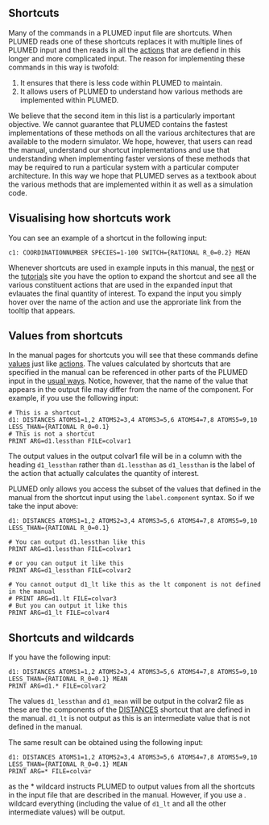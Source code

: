 Shortcuts
---------

Many of the commands in a PLUMED input file are shortcuts. When PLUMED reads one of these shortcuts replaces it with multiple lines of PLUMED input and then reads 
in all the [actions](actions.md) that are defiend in this longer and more complicated input.  The reason for implementing these commands in this way is twofold:

1. It ensures that there is less code within PLUMED to maintain.
2. It allows users of PLUMED to understand how various methods are implemented within PLUMED.   

We believe that the second item in this list is a particularly important objective.  We cannot guarantee that PLUMED contains the fastest implementations of these methods 
on all the various architectures that are available to the modern simulator.  We hope, however, that users can read the manual, understand our shortcut implementations and use that understanding when implementing
faster versions of these methods that may be required to run a particular system with a particular computer architecture. In this way we hope that PLUMED serves as a textbook about 
the various methods that are implemented within it as well as a simulation code. 

## Visualising how shortcuts work

You can see an example of a shortcut in the following input:

```plumed
c1: COORDINATIONNUMBER SPECIES=1-100 SWITCH={RATIONAL R_0=0.2} MEAN
```

Whenever shortcuts are used in example inputs in this manual, the [nest](https://www.plumed-nest.org) or the [tutorials](https://www.plumed-tutorials.org) site you have the option to expand the shortcut and see all the various constituent actions
that are used in the expanded input that evlauates the final quantity of interest. To expand the input you simply hover over the name of the action and use the approriate link
from the tooltip that appears. 

## Values from shortcuts

In the manual pages for shortcuts you will see that these commands define [values](specifying_arguments.md) just like [actions](actions.md).  The values calculated by shortcuts that are 
specified in the manual can be referenced in other parts of the PLUMED input in the [usual ways](specifying_arguments.md).  Notice, however, that the name of the value that appears in the
output file may differ from the name of the component.  For example, if you use the following input:

```plumed
# This is a shortcut
d1: DISTANCES ATOMS1=1,2 ATOMS2=3,4 ATOMS3=5,6 ATOMS4=7,8 ATOMS5=9,10 LESS_THAN={RATIONAL R_0=0.1}
# This is not a shortcut
PRINT ARG=d1.lessthan FILE=colvar1
``` 

The output values in the output colvar1 file will be in a column with the heading `d1_lessthan` rather than `d1.lessthan` as `d1_lessthan` is the label of the action that actually calculates the 
quantity of interest.

PLUMED only allows you access the subset of the values that defined in the manual from the shortcut input using the `label.component` syntax.  So if we take the input above:

```plumed 
d1: DISTANCES ATOMS1=1,2 ATOMS2=3,4 ATOMS3=5,6 ATOMS4=7,8 ATOMS5=9,10 LESS_THAN={RATIONAL R_0=0.1}

# You can output d1.lessthan like this
PRINT ARG=d1.lessthan FILE=colvar1

# or you can output it like this
PRINT ARG=d1_lessthan FILE=colvar2

# You cannot output d1_lt like this as the lt component is not defined in the manual
# PRINT ARG=d1.lt FILE=colvar3
# But you can output it like this
PRINT ARG=d1_lt FILE=colvar4
```

## Shortcuts and wildcards

If you have the following input:

```plumed 
d1: DISTANCES ATOMS1=1,2 ATOMS2=3,4 ATOMS3=5,6 ATOMS4=7,8 ATOMS5=9,10 LESS_THAN={RATIONAL R_0=0.1} MEAN
PRINT ARG=d1.* FILE=colvar2
```

The values `d1_lessthan` and `d1_mean` will be output in the colvar2 file as these are the components of the [DISTANCES](DISTANCES.md) shortcut that are defined in the manual. `d1_lt` is not output as this is an intermediate value that is not defined in the manual.

The same result can be obtained using the following input:

```plumed 
d1: DISTANCES ATOMS1=1,2 ATOMS2=3,4 ATOMS3=5,6 ATOMS4=7,8 ATOMS5=9,10 LESS_THAN={RATIONAL R_0=0.1} MEAN
PRINT ARG=* FILE=colvar
```

as the * wildcard instructs PLUMED to output values from all the shortcuts in the input file that are described in the manual.  However, if you use a *.* wildcard everything (including the value of `d1_lt` and all the other intermediate values) will 
be output. 
